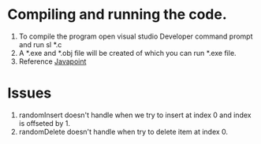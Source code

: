 # Compiling and running the code.
1. To compile the program open visual studio Developer command prompt and run sl *.c
2. A *.exe and *.obj file will be created of which you can run *.exe file.
3. Reference [Javapoint](https://www.javatpoint.com/singly-linked-list)

# Issues
1. randomInsert doesn't handle when we try to insert at index 0 and index is offseted by 1.
2. randomDelete doesn't handle when try to delete item at index 0.
